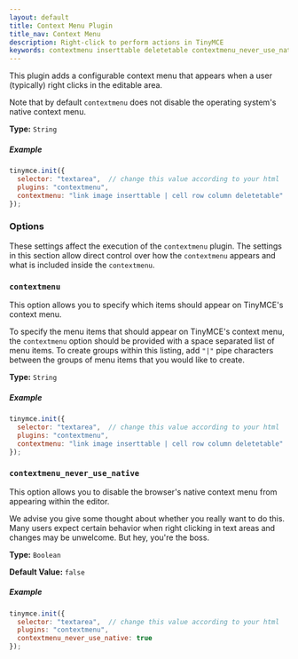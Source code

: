 ```yaml
---
layout: default
title: Context Menu Plugin
title_nav: Context Menu
description: Right-click to perform actions in TinyMCE
keywords: contextmenu inserttable deletetable contextmenu_never_use_native
---
```


This plugin adds a configurable context menu that appears when a user (typically) right clicks in the editable area.

Note that by default `contextmenu` does not disable the operating system's native context menu.

**Type:** `String`

##### Example

```js
tinymce.init({
  selector: "textarea",  // change this value according to your html
  plugins: "contextmenu",
  contextmenu: "link image inserttable | cell row column deletetable"
});
```

### Options

These settings affect the execution of the `contextmenu` plugin. The settings in this section allow direct control over how the `contextmenu` appears and what is included inside the `contextmenu`.

### `contextmenu`

This option allows you to specify which items should appear on TinyMCE's context menu.

To specify the menu items that should appear on TinyMCE's context menu, the `contextmenu` option should be provided with a space separated list of menu items. To create groups within this listing, add `"|"` pipe characters between the groups of menu items that you would like to create.

**Type:** `String`

##### Example

```js
tinymce.init({
  selector: "textarea",  // change this value according to your html
  plugins: "contextmenu",
  contextmenu: "link image inserttable | cell row column deletetable"
});
```

### `contextmenu_never_use_native`

This option allows you to disable the browser's native context menu from appearing within the editor.

We advise you give some thought about whether you really want to do this. Many users expect certain behavior when right clicking in text areas and changes may be unwelcome. But hey, you're the boss.

**Type:** `Boolean`

**Default Value:** `false`

##### Example

```js
tinymce.init({
  selector: "textarea",  // change this value according to your html
  plugins: "contextmenu",
  contextmenu_never_use_native: true
});
```
